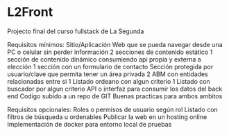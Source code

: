 # L2Front

Projecto final del curso fullstack de La Segunda

Requisitos mínimos:
Sitio/Aplicación Web
que se pueda navegar desde una PC o celular sin perder información
2 secciones de contenido estático
1 sección de contenido dinámico consumiendo api propia y externa a elección
1 sección con un formulario de contacto
Sección protegida por usuario/clave que permita tener un área privada
2 ABM con entidades relacionadas entre si
1 Listado ordeano con algun criterio
1 Listado con buscador por algun criterio
API o interfaz para consumir los datos del back end
Codigo subido a un repo de GIT
Buenas practicas para ambos ambitos



Requisitos opcionales:
Roles o permisos de usuario según rol
Listado con filtros de búsqueda u ordenables
Publicar la web en un hosting online
Implementación de docker para entorno local de pruebas
